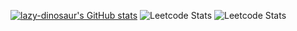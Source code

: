 

[![lazy-dinosaur's GitHub stats](https://github-readme-stats.vercel.app/api?username=lazy-dinosaur)](https://github.com/anuraghazra/github-readme-stats)
![Leetcode Stats](https://leetcard.jacoblin.cool/WowCole?ext=contest)
![Leetcode Stats](https://leetcard.jacoblin.cool/WowCole?ext=contest)
